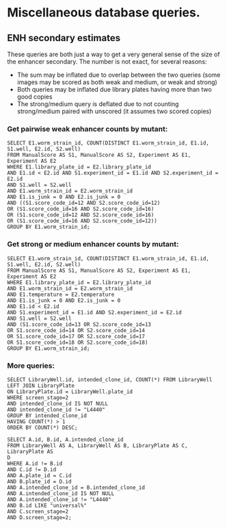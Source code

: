 # Miscellaneous database queries.

## ENH secondary estimates
These queries are both just a way to get a very general sense of the size of
the enhancer secondary. The number is not exact, for several reasons:

- The sum may be inflated due to overlap between the two queries (some images
  may be scored as both weak and medium, or weak and strong)
- Both queries may be inflated due library plates having more than two good
  copies
- The strong/medium query is deflated due to not counting strong/medium paired
  with unscored (it assumes two scored copies)

### Get pairwise weak enhancer counts by mutant:

    SELECT E1.worm_strain_id, COUNT(DISTINCT E1.worm_strain_id, E1.id, S1.well, E2.id, S2.well)
    FROM ManualScore AS S1, ManualScore AS S2, Experiment AS E1, Experiment AS E2
    WHERE E1.library_plate_id = E2.library_plate_id
    AND E1.id < E2.id AND S1.experiment_id = E1.id AND S2.experiment_id = E2.id
    AND S1.well = S2.well
    AND E1.worm_strain_id = E2.worm_strain_id
    AND E1.is_junk = 0 AND E2.is_junk = 0
    AND ((S1.score_code_id=12 AND S2.score_code_id=12)
    OR (S1.score_code_id=16 AND S2.score_code_id=16)
    OR (S1.score_code_id=12 AND S2.score_code_id=16)
    OR (S1.score_code_id=16 AND S2.score_code_id=12))
    GROUP BY E1.worm_strain_id;


### Get strong or medium enhancer counts by mutant:

    SELECT E1.worm_strain_id, COUNT(DISTINCT E1.worm_strain_id, E1.id, S1.well, E2.id, S2.well)
    FROM ManualScore AS S1, ManualScore AS S2, Experiment AS E1, Experiment AS E2
    WHERE E1.library_plate_id = E2.library_plate_id
    AND E1.worm_strain_id = E2.worm_strain_id
    AND E1.temperature = E2.temperature
    AND E1.is_junk = 0 AND E2.is_junk = 0
    AND E1.id < E2.id
    AND S1.experiment_id = E1.id AND S2.experiment_id = E2.id
    AND S1.well = S2.well
    AND (S1.score_code_id=13 OR S2.score_code_id=13
    OR S1.score_code_id=14 OR S2.score_code_id=14
    OR S1.score_code_id=17 OR S2.score_code_id=17
    OR S1.score_code_id=18 OR S2.score_code_id=18)
    GROUP BY E1.worm_strain_id;


### More queries:

    SELECT LibraryWell.id, intended_clone_id, COUNT(*) FROM LibraryWell
    LEFT JOIN LibraryPlate
    ON LibraryPlate.id = LibraryWell.plate_id
    WHERE screen_stage=2
    AND intended_clone_id IS NOT NULL
    AND intended_clone_id != "L4440"
    GROUP BY intended_clone_id
    HAVING COUNT(*) > 1
    ORDER BY COUNT(*) DESC;

    SELECT A.id, B.id, A.intended_clone_id
    FROM LibraryWell AS A, LibraryWell AS B, LibraryPlate AS C, LibraryPlate AS
    D
    WHERE A.id != B.id
    AND C.id != D.id
    AND A.plate_id = C.id
    AND B.plate_id = D.id
    AND A.intended_clone_id = B.intended_clone_id
    AND A.intended_clone_id IS NOT NULL
    AND A.intended_clone_id != "L4440"
    AND B.id LIKE "universal%"
    AND C.screen_stage=2
    AND D.screen_stage=2;
